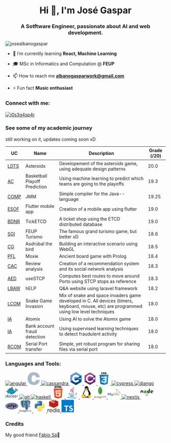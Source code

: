 <h1 align="center">Hi 👋, I'm José Gaspar</h1>
<h3 align="center">A Sotftware Engineer, passionate about AI and web development.</h3>
<p align="left"> <img src="https://komarev.com/ghpvc/?username=josealbanogaspar&label=Profile%20views&color=0e75b6&style=flat" alt="josealbanogaspar" /> </p>

- 🌱 I’m currently learning **React, Machine Learning**
- 🎓 MSc in Informatics and Computation @ **FEUP**
- 📫 How to reach me **albanogasparwork@gmail.com**

- ⚡ Fun fact **Music enthusiast**

<h3 align="left">Connect with me:</h3>
<p align="left">
<a href="https://linkedin.com/in/j0s3g4sp4r" target="blank"><img align="center" src="https://raw.githubusercontent.com/rahuldkjain/github-profile-readme-generator/master/src/images/icons/Social/linked-in-alt.svg" alt="j0s3g4sp4r" height="30" width="40" /></a>
</p>

<h3 align="left">See some of my academic journey</h3>
<p> still working on it, updates coming soon xD</p>
<table>
  <thead>
    <tr>
      <th>UC</th>
      <th>Name</th>
      <th>Description</th>
      <th>Grade (/20)</th>
    </tr>
  </thead>
  <tbody>
    <tr>
      <td><a href="https://github.com/JoseAlbanoGaspar/FEUP-LDTS">LDTS</a></td>
      <td>Asteroids</td>
      <td>Developement of the asteroids game, using adequate design patterns</td>
      <td>20.0</td>
    </tr>
    <tr>
      <td><a href="https://github.com/JoseAlbanoGaspar/FEUP-AC">AC</a></td>
      <td>Basketball Playoff Prediction</td>
      <td>Using machine learning to predict which teams are going to the playoffs</td>
      <td>19.3</td>
    </tr>
    <tr>
      <td><a href="https://github.com/JoseAlbanoGaspar/FEUP-COMP">COMP</a></td>
      <td>JMM</td>
      <td>Simple compiler for the Java-- language </td>
      <td>19.25</td>
    </tr>
    <tr>
      <td><a href="#">ESOF</a></td>
      <td>Flutter mobile app</td>
      <td>Creation of a mobile app using flutter</td>
      <td>19.0</td>
    </tr>
    <tr>
      <td><a href="https://github.com/JoseAlbanoGaspar/FEUP-BDNR">BDNR</a></td>
      <td>TickETCD</td>
      <td>A ticket shop using the ETCD distributed database</td>
      <td>19.0</td>
    </tr>
    <tr>
      <td><a href="https://github.com/JoseAlbanoGaspar/FEUP-SGI">SGI</a></td>
      <td>FEUP Turismo</td>
      <td>The famous grand turismo game, but better xD</td>
      <td>18.6</td>
    </tr>
    <tr>
      <td><a href="https://github.com/JoseAlbanoGaspar/FEUP-CG">CG</a></td>
      <td>Asdrúbal the bird</td>
      <td>Building an interactive scenario using WebGL </td>
      <td>18.5</td>
    </tr>
    <tr>
      <td><a href="https://github.com/JoseAlbanoGaspar/FEUP-PFL">PFL</a></td>
      <td>Moxie</td>
      <td>Ancient board game with Prolog</td>
      <td>18.4</td>
    </tr>
    <tr>
      <td><a href="https://github.com/JoseAlbanoGaspar/FEUP-CAC">CAC</a></td>
      <td>Review analysis</td>
      <td>Creation of a recommendation system and its social network analysis</td>
      <td>18.3</td>
    </tr>
    <tr>
      <td><a href="https://github.com/JoseAlbanoGaspar/FEUP-AED">AED</a></td>
      <td>useSTCP</td>
      <td>Computes best routes to move around Porto using STCP stops as reference</td>
      <td>18.3</td>
    </tr>
    <tr>
      <td><a href="https://github.com/JoseAlbanoGaspar/FEUP-LBAW">LBAW</a></td>
      <td>hELP</td>
      <td>Q&A website using laravel framework</td>
      <td>18.2</td>
    </tr>
    <tr>
      <td><a href="https://github.com/JoseAlbanoGaspar/FEUP-LCOM">LCOM</a></td>
      <td>Snake Game Invasion</td>
      <td>Mix of snake and space invaders game developed in C. All devices (timers, keyboard, mouse, etc) are programmed using low level techniques</td>
      <td>18.0</td>
    </tr>
    <tr>
      <td><a href="#">IA</a></td>
      <td>Atomix</td>
      <td>Using AI to solve the Atomix game</td>
      <td>18.0</td>
    </tr>
    <tr>
      <td><a href="#">IA</a></td>
      <td>Bank account fraud detection</td>
      <td>Using supervised learning techniques to detect fraudulent activity</td>
      <td>18.0</td>
    </tr>
    <tr>
      <td><a href="https://github.com/JoseAlbanoGaspar/FEUP-RCOM">RCOM</a></td>
      <td>Serial Port transfer</td>
      <td>Simple, yet robust program for sharing files via serial port</td>
      <td>18.0</td>
    </tr>
  </tbody>
</table>




<h3 align="left">Languages and Tools:</h3>
<p align="left"> <a href="https://angular.io" target="_blank" rel="noreferrer"> <img src="https://angular.io/assets/images/logos/angular/angular.svg" alt="angular" width="40" height="40"/> </a> <a href="https://www.cprogramming.com/" target="_blank" rel="noreferrer"> <img src="https://raw.githubusercontent.com/devicons/devicon/master/icons/c/c-original.svg" alt="c" width="40" height="40"/> </a> <a href="https://cassandra.apache.org/" target="_blank" rel="noreferrer"> <img src="https://www.vectorlogo.zone/logos/apache_cassandra/apache_cassandra-icon.svg" alt="cassandra" width="40" height="40"/> </a> <a href="https://www.w3schools.com/cpp/" target="_blank" rel="noreferrer"> <img src="https://raw.githubusercontent.com/devicons/devicon/master/icons/cplusplus/cplusplus-original.svg" alt="cplusplus" width="40" height="40"/> </a> <a href="https://www.w3schools.com/cs/" target="_blank" rel="noreferrer"> <img src="https://raw.githubusercontent.com/devicons/devicon/master/icons/csharp/csharp-original.svg" alt="csharp" width="40" height="40"/> </a> <a href="https://www.w3schools.com/css/" target="_blank" rel="noreferrer"> <img src="https://raw.githubusercontent.com/devicons/devicon/master/icons/css3/css3-original-wordmark.svg" alt="css3" width="40" height="40"/> </a> <a href="https://www.cypress.io" target="_blank" rel="noreferrer"> <img src="https://raw.githubusercontent.com/simple-icons/simple-icons/6e46ec1fc23b60c8fd0d2f2ff46db82e16dbd75f/icons/cypress.svg" alt="cypress" width="40" height="40"/> </a> <a href="https://www.djangoproject.com/" target="_blank" rel="noreferrer"> <img src="https://cdn.worldvectorlogo.com/logos/django.svg" alt="django" width="40" height="40"/> </a> <a href="https://www.docker.com/" target="_blank" rel="noreferrer"> <img src="https://raw.githubusercontent.com/devicons/devicon/master/icons/docker/docker-original-wordmark.svg" alt="docker" width="40" height="40"/> </a> <a href="https://git-scm.com/" target="_blank" rel="noreferrer"> <img src="https://www.vectorlogo.zone/logos/git-scm/git-scm-icon.svg" alt="git" width="40" height="40"/> </a> <a href="https://www.haskell.org/" target="_blank" rel="noreferrer"> <img src="https://upload.wikimedia.org/wikipedia/commons/1/1c/Haskell-Logo.svg" alt="haskell" width="40" height="40"/> </a> <a href="https://www.w3.org/html/" target="_blank" rel="noreferrer"> <img src="https://raw.githubusercontent.com/devicons/devicon/master/icons/html5/html5-original-wordmark.svg" alt="html5" width="40" height="40"/> </a> <a href="https://www.java.com" target="_blank" rel="noreferrer"> <img src="https://raw.githubusercontent.com/devicons/devicon/master/icons/java/java-original.svg" alt="java" width="40" height="40"/> </a> <a href="https://www.linux.org/" target="_blank" rel="noreferrer"> <img src="https://raw.githubusercontent.com/devicons/devicon/master/icons/linux/linux-original.svg" alt="linux" width="40" height="40"/> </a> <a href="https://www.mongodb.com/" target="_blank" rel="noreferrer"> <img src="https://raw.githubusercontent.com/devicons/devicon/master/icons/mongodb/mongodb-original-wordmark.svg" alt="mongodb" width="40" height="40"/> </a> <a href="https://www.mysql.com/" target="_blank" rel="noreferrer"> <img src="https://raw.githubusercontent.com/devicons/devicon/master/icons/mysql/mysql-original-wordmark.svg" alt="mysql" width="40" height="40"/> </a> <a href="https://nestjs.com/" target="_blank" rel="noreferrer"> <img src="https://cdn.worldvectorlogo.com/logos/nextjs-2.svg" alt="nextjs" width="40" height="40"/> </a> <a href="https://nodejs.org" target="_blank" rel="noreferrer"> <img src="https://raw.githubusercontent.com/devicons/devicon/master/icons/nodejs/nodejs-original-wordmark.svg" alt="nodejs" width="40" height="40"/> </a> <a href="https://www.php.net" target="_blank" rel="noreferrer"> <img src="https://raw.githubusercontent.com/devicons/devicon/master/icons/php/php-original.svg" alt="php" width="40" height="40"/> </a> <a href="https://www.postgresql.org" target="_blank" rel="noreferrer"> <img src="https://raw.githubusercontent.com/devicons/devicon/master/icons/postgresql/postgresql-original-wordmark.svg" alt="postgresql" width="40" height="40"/> </a> <a href="https://www.python.org" target="_blank" rel="noreferrer"> <img src="https://raw.githubusercontent.com/devicons/devicon/master/icons/python/python-original.svg" alt="python" width="40" height="40"/> </a> <a href="https://redis.io" target="_blank" rel="noreferrer"> <img src="https://raw.githubusercontent.com/devicons/devicon/master/icons/redis/redis-original-wordmark.svg" alt="redis" width="40" height="40"/> </a> <a href="https://www.typescriptlang.org/" target="_blank" rel="noreferrer"> <img src="https://raw.githubusercontent.com/devicons/devicon/master/icons/typescript/typescript-original.svg" alt="typescript" width="40" height="40"/> </a> </p>

<h3 align="left">Credits</h3>

<p>My good friend <a href="https://github.com/Fabio-A-Sa">Fábio Sá</a>🤝</p>
